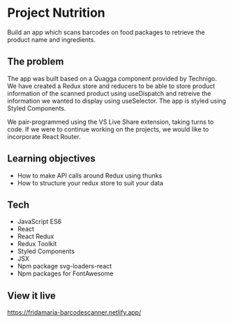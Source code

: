 # Project Nutrition

Build an app which scans barcodes on food packages to retrieve the product name and ingredients.

## The problem

The app was built based on a Quagga component provided by Technigo. We have created a Redux store and reducers to be able to store product information of the scanned product using useDispatch and retreive the information we wanted to display using useSelector. The app is styled using Styled Components.

We pair-programmed using the VS Live Share extension, taking turns to code. If we were to continue working on the projects, we would like to incorporate React Router.

## Learning objectives

* How to make API calls around Redux using thunks
* How to structure your redux store to suit your data

## Tech

* JavaScript ES6
* React
* React Redux
* Redux Toolkit
* Styled Components
* JSX
* Npm package svg-loaders-react
* Npm packages for FontAwesome

## View it live

https://fridamaria-barcodescanner.netlify.app/
